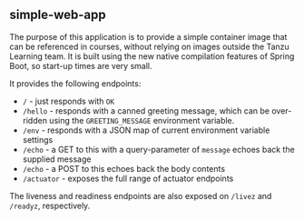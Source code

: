 ## simple-web-app

The purpose of this application is to provide a simple container
image that can be referenced in courses, without relying on
images outside the Tanzu Learning team.
It is built using the new native compilation features of Spring
Boot, so start-up times are very small.

It provides the following endpoints:

* `/` - just responds with `OK`
* `/hello` - responds with a canned greeting message, which
  can be over-ridden using the `GREETING_MESSAGE` environment
  variable.
* `/env` - responds with a JSON map of current environment variable settings
* `/echo` - a GET to this with a query-parameter of `message`
  echoes back the supplied message
* `/echo` - a POST to this echoes back the body contents
* `/actuator` - exposes the full range of actuator endpoints

The liveness and readiness endpoints are also exposed on
`/livez` and `/readyz`, respectively.